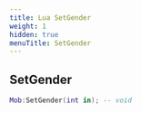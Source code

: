 ```yaml
---
title: Lua SetGender
weight: 1
hidden: true
menuTitle: SetGender
---
```

## SetGender
```lua
Mob:SetGender(int in); -- void
```